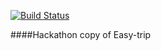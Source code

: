 [![Build Status](https://travis-ci.org/knopfler81/hack-sury.svg?branch=master)](https://travis-ci.org/knopfler81/hack-sury)

####Hackathon copy of Easy-trip
